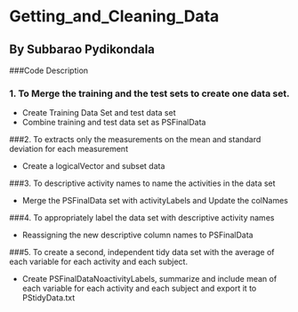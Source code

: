 # Getting_and_Cleaning_Data
## By Subbarao Pydikondala

###Code Description

### 1. To Merge the training and the test sets to create one data set.
- Create Training Data Set and test data set
- Combine training and test data set as PSFinalData

###2. To extracts only the measurements on the mean and standard deviation for each measurement
- Create a logicalVector and subset data 

###3. To descriptive activity names to name the activities in the data set
- Merge the PSFinalData set with activityLabels and Update the colNames 

###4. To appropriately label the data set with descriptive activity names
- Reassigning the new descriptive column names to PSFinalData 

###5. To create a second, independent tidy data set with the average of each variable for each activity and each subject. 
- Create PSFinalDataNoactivityLabels, summarize and include mean of each variable for each activity and each subject and export it to PStidyData.txt
